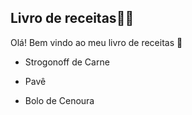 ## Livro de receitas:man_cook:

Olá! Bem vindo ao meu livro de receitas :wave:

- Strogonoff de Carne

- Pavê

- Bolo de Cenoura
